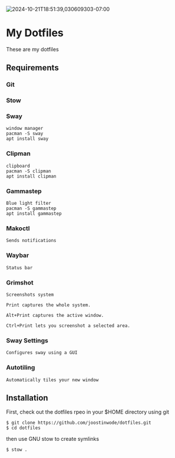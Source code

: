 ![2024-10-21T18:51:39,030609303-07:00](https://github.com/user-attachments/assets/d61983f0-e104-4338-8968-e70d1f2a4ae2)


# My Dotfiles

These are my dotfiles 

## Requirements 

### Git

### Stow

### Sway
```
window manager
pacman -S sway
apt install sway
```

### Clipman
```
clipboard
pacman -S clipman
apt install clipman
```

### Gammastep
```
Blue light filter
pacman -S gammastep
apt install gammastep
```

### Makoctl
```
Sends notifications
```
### Waybar
```
Status bar
```

### Grimshot
```
Screenshots system

Print captures the whole system.

Alt+Print captures the active window.

Ctrl+Print lets you screenshot a selected area.
```

### Sway Settings
```
Configures sway using a GUI
```

### Autotiling
```
Automatically tiles your new window
```

## Installation

First, check out the dotfiles rpeo in your $HOME directory using git

```
$ git clone https://github.com/joostinwode/dotfiles.git
$ cd dotfiles
```

then use GNU stow to create symlinks

```
$ stow .
```



